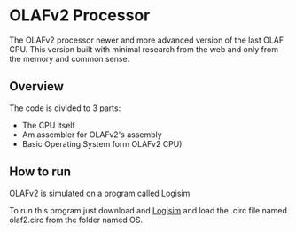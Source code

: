 OLAFv2 Processor
================

The OLAFv2 processor newer and more advanced version of the last OLAF CPU.
This version built with minimal research from the web and only from the memory and common sense.

Overview
--------

The code is divided to 3 parts:

* The CPU itself
* Am assembler for OLAFv2's assembly
* Basic Operating System form OLAFv2 CPU)

How to run
--------

OLAFv2 is simulated on a program called [Logisim](http://www.cburch.com/logisim/ "Click here to download Logisim!")

To run this program just download and [Logisim](http://www.cburch.com/logisim/ "Click here to download Logisim!") and load the .circ file named olaf2.circ from the folder named OS.
